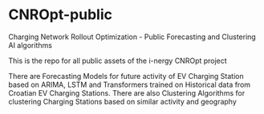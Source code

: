 # CNROpt-public
Charging Network Rollout Optimization - Public  Forecasting and Clustering AI algorithms

This is the repo for all public assets of the i-nergy CNROpt project

There are Forecasting Models for future activity of EV Charging Station based on ARIMA, LSTM and Transformers trained on Historical data from Croatian EV Charging Stations.
There are also Clustering Algorithms for clustering Charging Stations based on similar activity and geography
